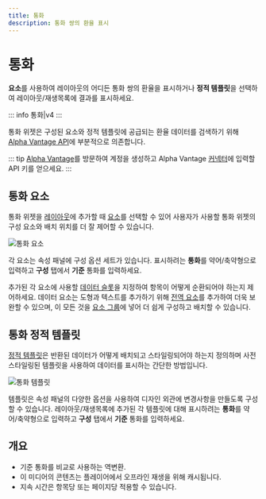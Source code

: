 ```yaml
---
title: 통화
description: 통화 쌍의 환율 표시
---
```


# 통화

**요소**를 사용하여 레이아웃의 어디든 통화 쌍의 환율을 표시하거나 **정적 템플릿**을 선택하여 레이아웃/재생목록에 결과를 표시하세요.

::: info
통화|v4
:::

통화 위젯은 구성된 요소와 정적 템플릿에 공급되는 환율 데이터를 검색하기 위해 [Alpha Vantage API](https://www.alphavantage.co/)에 부분적으로 의존합니다.

::: tip
[Alpha Vantage](https://www.alphavantage.co/support/#api-key)를 방문하여 계정을 생성하고 Alpha Vantage [커넥터](media_modules.html#content-connectors)에 입력할 API 키를 얻으세요.
:::

## 통화 요소

통화 위젯을 [레이아웃](layouts_editor.html)에 추가할 때 [요소](layouts_editor#content-data-widgets-and-elements)를 선택할 수 있어 사용자가 사용할 통화 위젯의 구성 요소와 배치 위치를 더 잘 제어할 수 있습니다.

![통화 요소](/img/v4_media_modules_currencies_elements.png)

각 요소는 속성 패널에 구성 옵션 세트가 있습니다. 표시하려는 **통화**를 약어/축약형으로 입력하고 **구성** 탭에서 **기준** 통화를 입력하세요.

추가된 각 요소에 사용할 [데이터 슬롯](layouts_editor.html#content-data-slots)을 지정하여 항목이 어떻게 순환되어야 하는지 제어하세요. 데이터 요소는 도형과 텍스트를 추가하기 위해 [전역 요소](layouts_editor.html#content-global-elements)를 추가하여 더욱 보완할 수 있으며, 이 모든 것을 [요소 그룹](layouts_editor.html#content-grouping-elements)에 넣어 더 쉽게 구성하고 배치할 수 있습니다.

## 통화 정적 템플릿

[정적 템플릿](layouts_editor.html#content-static-templates)은 반환된 데이터가 어떻게 배치되고 스타일링되어야 하는지 정의하며 사전 스타일링된 템플릿을 사용하여 데이터를 표시하는 간단한 방법입니다.

![통화 템플릿](/img/v4_media_modules_currencies_templates.png)

템플릿은 속성 패널의 다양한 옵션을 사용하여 디자인 외관에 변경사항을 만들도록 구성할 수 있습니다. 레이아웃/재생목록에 추가된 각 템플릿에 대해 표시하려는 **통화**를 약어/축약형으로 입력하고 **구성** 탭에서 **기준** 통화를 입력하세요.

## 개요

- 기준 통화를 비교로 사용하는 역변환.
- 이 미디어의 콘텐츠는 플레이어에서 오프라인 재생을 위해 캐시됩니다.
- 지속 시간은 항목당 또는 페이지당 적용할 수 있습니다. 